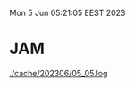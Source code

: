 Mon  5 Jun 05:21:05 EEST 2023
# JAM
<a href='./cache/202306/05_05.log'>./cache/202306/05_05.log</a>

